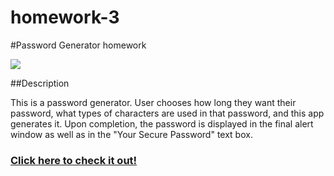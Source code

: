 # homework-3
#Password Generator homework

<img src=https://res.cloudinary.com/dcm18vy74/image/upload/v1650759547/homework-3-password-generator/Screen_Shot_2022-04-23_at_7.12.59_PM_swl2th.png>

##Description

This is a password generator. User chooses how long they want their password, what types of characters are used in that password, and this app generates it. Upon completion, the password is displayed in the final alert window as well as in the "Your Secure Password" text box.

### <a href="https://roya-jamshidpour.github.io/homework-3-passgen/">Click here to check it out!